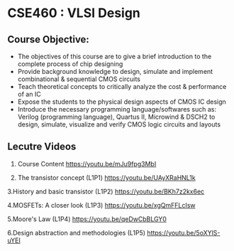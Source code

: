 # CSE460 : VLSI Design

## Course Objective:
- The objectives of this course are to give a brief introduction to the complete process of chip designing
- Provide background knowledge to design, simulate and implement combinational & sequential CMOS circuits
- Teach theoretical concepts to critically analyze the cost & performance of an IC
- Expose the students to the physical design aspects of CMOS IC design
- Introduce the necessary programming language/softwares such as: Verilog (programming language), Quartus II, Microwind & DSCH2 to design, simulate, visualize and verify CMOS logic circuits and layouts

## Lecutre Videos

1. Course Content
   https://youtu.be/mJu9fpg3MbI

2. The transistor concept (L1P1)
   https://youtu.be/UAyXRaHNL1k
   
3.History and basic transistor (L1P2)
   https://youtu.be/BKh7z2kx6ec
   
4.MOSFETs: A closer look (L1P3)
   https://youtu.be/xgQmFFLcIsw
   
5.Moore's Law (L1P4)
   https://youtu.be/qeDwCbBLGY0
   
6.Design abstraction and methodologies (L1P5)
   https://youtu.be/5oXYlS-uYEI
